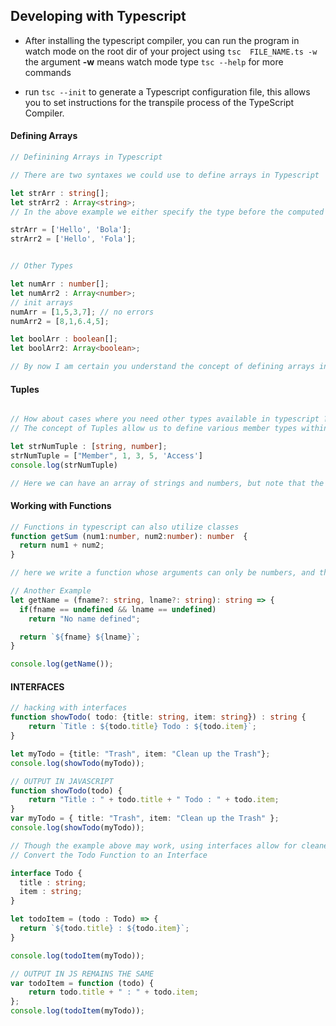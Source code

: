## Developing with Typescript
- After installing the typescript compiler, you can run the program in watch mode on the root dir of your project using `tsc 
FILE_NAME.ts -w` the argument **-w** means watch mode type `tsc --help` for more commands

- run `tsc --init` to generate a Typescript configuration file, this allows you to set instructions for the transpile process of the TypeScript Compiler. 


#### Defining Arrays
```ts
// Definining Arrays in Typescript 

// There are two syntaxes we could use to define arrays in Typescript

let strArr : string[];
let strArr2 : Array<string>;
// In the above example we either specify the type before the computed member brackets, this way our arrays will be an array of only numbers

strArr = ['Hello', 'Bola'];
strArr2 = ['Hello', 'Fola'];


// Other Types

let numArr : number[];
let numArr2 : Array<number>;
// init arrays
numArr = [1,5,3,7]; // no errors
numArr2 = [8,1,6.4,5];

let boolArr : boolean[];
let boolArr2: Array<boolean>;

// By now I am certain you understand the concept of defining arrays in typescript
```

#### Tuples
```ts

// How about cases where you need other types available in typescript ?
// The concept of Tuples allow us to define various member types within an Array 

let strNumTuple : [string, number];
strNumTuple = ["Member", 1, 3, 5, 'Access']
console.log(strNumTuple)

// Here we can have an array of strings and numbers, but note that the string must precede the number in ORDER within the array.
```


#### Working with Functions 
```ts
// Functions in typescript can also utilize classes 
function getSum (num1:number, num2:number): number  {
  return num1 + num2;
}

// here we write a function whose arguments can only be numbers, and the return value of the function can only be a number

// Another Example 
let getName = (fname?: string, lname?: string): string => {
  if(fname == undefined && lname == undefined)
    return "No name defined";

  return `${fname} ${lname}`;
}

console.log(getName());
```


#### INTERFACES

```ts
// hacking with interfaces
function showTodo( todo: {title: string, item: string}) : string {
    return `Title : ${todo.title} Todo : ${todo.item}`;
}

let myTodo = {title: "Trash", item: "Clean up the Trash"};
console.log(showTodo(myTodo));

// OUTPUT IN JAVASCRIPT
function showTodo(todo) {
    return "Title : " + todo.title + " Todo : " + todo.item;
}
var myTodo = { title: "Trash", item: "Clean up the Trash" };
console.log(showTodo(myTodo));
```


```ts
// Though the example above may work, using interfaces allow for cleaner expressions in our code
// Convert the Todo Function to an Interface

interface Todo {
  title : string;
  item : string;
}

let todoItem = (todo : Todo) => {
  return `${todo.title} : ${todo.item}`;
}

console.log(todoItem(myTodo));

// OUTPUT IN JS REMAINS THE SAME 
var todoItem = function (todo) {
    return todo.title + " : " + todo.item;
};
console.log(todoItem(myTodo));
```


